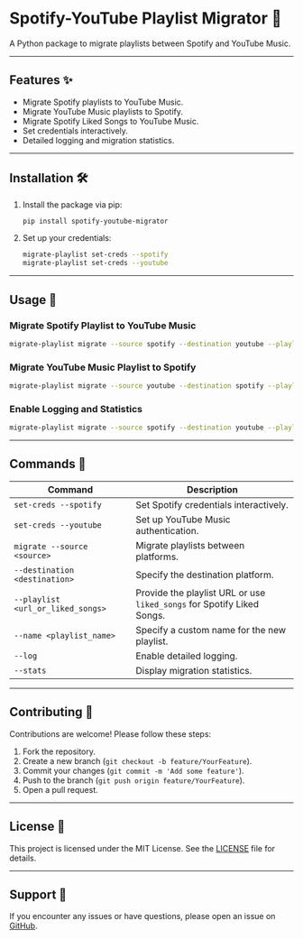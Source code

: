 # Spotify-YouTube Playlist Migrator 🎵

A Python package to migrate playlists between Spotify and YouTube Music.

---

## Features ✨
- Migrate Spotify playlists to YouTube Music.
- Migrate YouTube Music playlists to Spotify.
- Migrate Spotify Liked Songs to YouTube Music.
- Set credentials interactively.
- Detailed logging and migration statistics.

---

## Installation 🛠️

1. Install the package via pip:
   ```bash
   pip install spotify-youtube-migrator
   ```

2. Set up your credentials:
   ```bash
   migrate-playlist set-creds --spotify
   migrate-playlist set-creds --youtube
   ```

---

## Usage 🚀

### Migrate Spotify Playlist to YouTube Music
```bash
migrate-playlist migrate --source spotify --destination youtube --playlist <playlist_url_or_liked_songs> --name "My Playlist"
```

### Migrate YouTube Music Playlist to Spotify
```bash
migrate-playlist migrate --source youtube --destination spotify --playlist <playlist_url> --name "My Playlist"
```

### Enable Logging and Statistics
```bash
migrate-playlist migrate --source spotify --destination youtube --playlist liked_songs --log --stats
```

---

## Commands 📜

| Command                          | Description                                                                 |
|----------------------------------|-----------------------------------------------------------------------------|
| `set-creds --spotify`            | Set Spotify credentials interactively.                                      |
| `set-creds --youtube`            | Set up YouTube Music authentication.                                        |
| `migrate --source <source>`      | Migrate playlists between platforms.                                        |
| `--destination <destination>`    | Specify the destination platform.                                           |
| `--playlist <url_or_liked_songs>`| Provide the playlist URL or use `liked_songs` for Spotify Liked Songs.      |
| `--name <playlist_name>`         | Specify a custom name for the new playlist.                                 |
| `--log`                          | Enable detailed logging.                                                    |
| `--stats`                        | Display migration statistics.                                               |

---

## Contributing 🤝

Contributions are welcome! Please follow these steps:
1. Fork the repository.
2. Create a new branch (`git checkout -b feature/YourFeature`).
3. Commit your changes (`git commit -m 'Add some feature'`).
4. Push to the branch (`git push origin feature/YourFeature`).
5. Open a pull request.

---

## License 📄

This project is licensed under the MIT License. See the [LICENSE](LICENSE) file for details.

---

## Support 💬

If you encounter any issues or have questions, please open an issue on [GitHub](https://github.com/manojk0303/spotify-youtube-migrator/issues).

